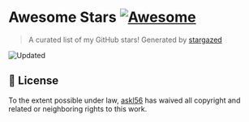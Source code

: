 # Awesome Stars [![Awesome](https://cdn.rawgit.com/sindresorhus/awesome/d7305f38d29fed78fa85652e3a63e154dd8e8829/media/badge.svg)](https://github.com/sindresorhus/awesome)

> A curated list of my GitHub stars! Generated by [stargazed](https://github.com/abhijithvijayan/stargazed)

![Updated](https://img.shields.io/badge/Updated-19--9--2024-blue.svg)


## 📝 License

To the extent possible under law, [askl56](https://github.com/askl56) has waived all copyright and related or neighboring rights to this work.

